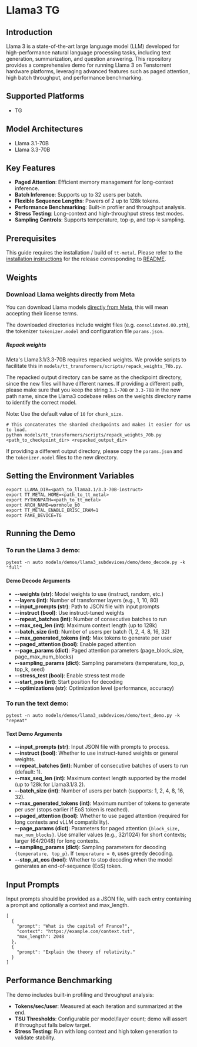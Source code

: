 # Llama3 TG

## Introduction

Llama 3 is a state-of-the-art large language model (LLM) developed for high-performance natural language processing tasks, including text generation, summarization, and question answering. This repository provides a comprehensive demo for running Llama 3 on Tenstorrent hardware platforms, leveraging advanced features such as paged attention, high batch throughput, and performance benchmarking.

## Supported Platforms

- TG

## Model Architectures

- Llama 3.1-70B
- Llama 3.3-70B

## Key Features

- **Paged Attention**: Efficient memory management for long-context inference.
- **Batch Inference**: Supports up to 32 users per batch.
- **Flexible Sequence Lengths**: Powers of 2 up to 128k tokens.
- **Performance Benchmarking**: Built-in profiler and throughput analysis.
- **Stress Testing**: Long-context and high-throughput stress test modes.
- **Sampling Controls**: Supports temperature, top-p, and top-k sampling.

## Prerequisites

This guide requires the installation / build of `tt-metal`. Please refer to the [installation instructions](/INSTALLING.md) for the release corresponding to [README](/README.md#llms).

## Weights

### Download Llama weights directly from Meta

You can download Llama models [directly from Meta](https://llama.meta.com/llama-downloads/), this will mean accepting their license terms.

The downloaded directories include weight files (e.g. `consolidated.00.pth`), the tokenizer `tokenizer.model` and configuration file `params.json`.

##### Repack weights
Meta's Llama3.1/3.3-70B requires repacked weights. We provide scripts to facilitate this in `models/tt_transformers/scripts/repack_weights_70b.py`.

The repacked output directory can be same as the checkpoint directory, since the new files will have different names.
If providing a different path, please make sure that you keep the string `3.1-70B` or `3.3-70B` in the new path name, since the Llama3 codebase relies on the weights directory name to identify the correct model.

Note: Use the default value of `10` for `chunk_size`.

```
# This concatenates the sharded checkpoints and makes it easier for us to load.
python models/tt_transformers/scripts/repack_weights_70b.py <path_to_checkpoint_dir> <repacked_output_dir>
```

If providing a different output directory, please copy the `params.json` and the `tokenizer.model` files to the new directory.

## Setting the Environment Variables

```
export LLAMA_DIR=<path_to_llama3.1/3.3-70B-instruct>
export TT_METAL_HOME=<path_to_tt_metal>
export PYTHONPATH=<path_to_tt_metal>
export ARCH_NAME=wormhole_b0
export TT_METAL_ENABLE_ERISC_IRAM=1
export FAKE_DEVICE=TG
```

## Running the Demo

### To run the Llama 3 demo:

```
pytest -n auto models/demos/llama3_subdevices/demo/demo_decode.py -k "full"
```

#### Demo Decode Arguments
- **--weights (str)**: Model weights to use (instruct, random, etc.)
- **--layers (int)**: Number of transformer layers (e.g., 1, 10, 80)
- **--input_prompts (str)**: Path to JSON file with input prompts
- **--instruct (bool)**: Use instruct-tuned weights
- **--repeat_batches (int)**: Number of consecutive batches to run
- **--max_seq_len (int)**: Maximum context length (up to 128k)
- **--batch_size (int)**: Number of users per batch (1, 2, 4, 8, 16, 32)
- **--max_generated_tokens (int)**: Max tokens to generate per user
- **--paged_attention (bool)**: Enable paged attention
- **--page_params (dict)**: Paged attention parameters (page_block_size, page_max_num_blocks)
- **--sampling_params (dict)**: Sampling parameters (temperature, top_p, top_k, seed)
- **--stress_test (bool)**: Enable stress test mode
- **--start_pos (int)**: Start position for decoding
- **--optimizations (str)**: Optimization level (performance, accuracy)

### To run the text demo:

```
pytest -n auto models/demos/llama3_subdevices/demo/text_demo.py -k "repeat"
```

#### Text Demo Arguments

- **--input_prompts (str)**: Input JSON file with prompts to process.
- **--instruct (bool)**: Whether to use instruct-tuned weights or general weights.
- **--repeat_batches (int)**: Number of consecutive batches of users to run (default: 1).
- **--max_seq_len (int)**: Maximum context length supported by the model (up to 128k for Llama3.1/3.2).
- **--batch_size (int)**: Number of users per batch (supports: 1, 2, 4, 8, 16, 32).
- **--max_generated_tokens (int)**: Maximum number of tokens to generate per user (stops earlier if EoS token is reached).
- **--paged_attention (bool)**: Whether to use paged attention (required for long contexts and vLLM compatibility).
- **--page_params (dict)**: Parameters for paged attention `{block_size, max_num_blocks}`. Use smaller values (e.g., 32/1024) for short contexts; larger (64/2048) for long contexts.
- **--sampling_params (dict)**: Sampling parameters for decoding `{temperature, top_p}`. If `temperature = 0`, uses greedy decoding.
- **--stop_at_eos (bool)**: Whether to stop decoding when the model generates an end-of-sequence (EoS) token.

## Input Prompts

Input prompts should be provided as a JSON file, with each entry containing a prompt and optionally a context and max_length.

```
[
  {
    "prompt": "What is the capital of France?",
    "context": "https://example.com/context.txt",
    "max_length": 2048
  },
  {
    "prompt": "Explain the theory of relativity."
  }
]
```

## Performance Benchmarking

The demo includes built-in profiling and throughput analysis:

- **Tokens/sec/user**: Measured at each iteration and summarized at the end.
- **TSU Thresholds**: Configurable per model/layer count; demo will assert if throughput falls below target.
- **Stress Testing**: Run with long context and high token generation to validate stability.
